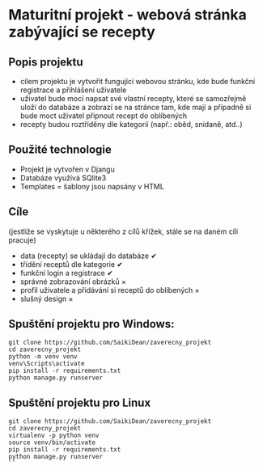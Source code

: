 # Maturitní projekt - webová stránka zabývající se recepty
## Popis projektu
- cílem projektu je vytvořit fungující webovou stránku,
kde bude funkční registrace a přihlášení uživatele
- uživatel bude moci napsat své vlastní recepty, které se samozřejmě uloží do databáze a zobrazí se na stránce tam, 
kde mají a případně si bude moct uživatel připnout recept do oblíbených
- recepty budou roztříděny dle kategorií (např.: oběd, snídaně, atd..)


## Použité technologie
- Projekt je vytvořen v Djangu
- Databáze využívá SQlite3
- Templates = šablony jsou napsány v HTML

## Cíle
(jestliže se vyskytuje u některého z cílů křížek, stále se na daném cíli pracuje)
- data (recepty) se ukládají do databáze ✔
- třídění receptů dle kategorie ✔
- funkční login a registrace ✔
- správné zobrazování obrázků ×
- profil uživatele a přidávání si receptů do oblíbených × 
- slušný design ×

## Spuštění projektu pro Windows:
```
git clone https://github.com/SaikiDean/zaverecny_projekt
cd zaverecny_projekt
python -m venv venv
venv\Scripts\activate
pip install -r requirements.txt
python manage.py runserver
```

## Spuštění projektu pro Linux
```
git clone https://github.com/SaikiDean/zaverecny_projekt
cd zaverecny_projekt
virtualenv -p python venv
source venv/bin/activate
pip install -r requirements.txt
python manage.py runserver
``
